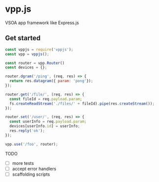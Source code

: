 vpp.js
====

VSOA app framework like Express.js

## Get started

``` JavaScript
const vppjs = require('vppjs');
const vpp = vppjs();

const router = vpp.Router()
const devices = {};

router.dgram('/ping', (req, res) => {
  return res.datagram({ param: 'pong'});
});

router.get('/file/', (req, res) => {
  const fileId = req.payload.param;
  fs.createReadStream('./files/' + fileId).pipe(res.createStream());
});

router.set('/user/', (req, res) => {
  const userInfo = req.payload.param;
  devices[userInfo.id] = userInfo;
  res.reply('ok');
});

vpp.use('/foo', router);
```

TODO
- [ ] more tests
- [ ] accept error handlers
- [ ] scaffolding scripts